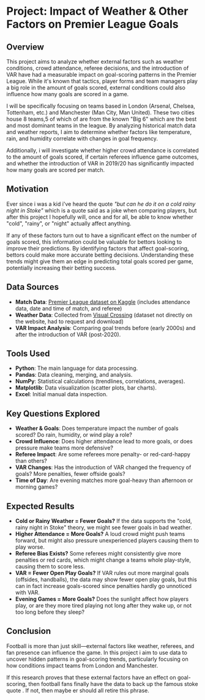 # Project: Impact of Weather & Other Factors on Premier League Goals

## Overview
This project aims to analyze whether external factors such as weather conditions, crowd attendance, referee decisions, and the introduction of VAR have had a measurable impact on goal-scoring patterns in the Premier League. While it's known that tactics, player forms and team managers play a big role in the amount of goals scored, external conditions could also influence how many goals are scored in a game.

I will be specifically focusing on teams based in London (Arsenal, Chelsea, Tottenham, etc.) and Manchester (Man City, Man United). These two cities house 8 teams,5 of which of are from the known "Big 6" which are the best and most dominant teams in the league. By analyzing historical match data and weather reports, I aim to determine whether factors like temperature, rain, and humidity correlate with changes in goal frequency.

Additionally, i will investigate whether higher crowd attendance is correlated to the amount of goals scored, if certain referees influence game outcomes, and whether the introduction of VAR in 2019/20 has significantly impacted how many goals are scored per match.

## Motivation
Ever since i was a kid i've heard the quote *"but can he do it on a cold rainy night in Stoke"* which is a quote said as a joke when comparing players, but after this project I hopefully will, once and for all, be able to know whether "cold", "rainy", or "night" actually affect anything.

If any of these factors turn out to have a significant effect on the number of goals scored, this information could be valuable for bettors looking to improve their predictions. By identifying factors that affect goal-scoring, bettors could make more accurate betting decisions. Understanding these trends might give them an edge in predicting total goals scored per game, potentially increasing their betting success.

## Data Sources
- **Match Data**: [Premier League dataset on Kaggle](https://www.kaggle.com/datasets/saife245/english-premier-league) (includes attendance data, date and time of match, and referee)
- **Weather Data**: Collected from [Visual Crossing](https://www.visualcrossing.com/weather-query-builder/) (dataset not directly on the website, had to request and download)
- **VAR Impact Analysis**: Comparing goal trends before (early 2000s) and after the introduction of VAR (post-2020).

## Tools Used
- **Python**: The main language for data processing.
- **Pandas**: Data cleaning, merging, and analysis.
- **NumPy**: Statistical calculations (trendlines, correlations, averages).
- **Matplotlib**: Data visualization (scatter plots, bar charts).
- **Excel**: Initial manual data inspection.

## Key Questions Explored
- **Weather & Goals**: Does temperature impact the number of goals scored? Do rain, humidity, or wind play a role?
- **Crowd Influence**: Does higher attendance lead to more goals, or does pressure make teams more defensive?
- **Referee Impact**: Are some referees more penalty- or red-card-happy than others?
- **VAR Changes**: Has the introduction of VAR changed the frequency of goals? More penalties, fewer offside goals?
- **Time of Day**: Are evening matches more goal-heavy than afternoon or morning games?

## Expected Results
- **Cold or Rainy Weather = Fewer Goals?** If the data supports the "cold, rainy night in Stoke" theory, we might see fewer goals in bad weather.
- **Higher Attendance = More Goals?** A loud crowd might push teams forward, but might also pressure unexperienced players causing them to play worse.
- **Referee Bias Exists?** Some referees might consistently give more penalties or red cards, which might change a teams whole play-style, causing them to score less.
- **VAR = Fewer Open Play Goals?** If VAR rules out more marginal goals (offsides, handballs), the data may show fewer open play goals, but this can in fact increase goals-scored since penalties hardly go unnoticed with VAR.
- **Evening Games = More Goals?** Does the sunlight affect how players play, or are they more tired playing not long after they wake up, or not too long before they sleep?

## Conclusion
Football is more than just skill—external factors like weather, referees, and fan presence can influence the game. In this project i aim to use data to uncover hidden patterns in goal-scoring trends, particularly focusing on how conditions impact teams from London and Manchester.  

If this research proves that these external factors have an effect on goal-scoring, then football fans finally have the data to back up the famous stoke quote . If not, then maybe er should all retire this phrase.
